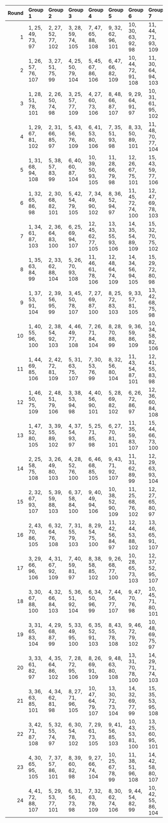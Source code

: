 |   Round | Group 1            | Group 2            | Group 3            | Group 4             | Group 5             | Group 6             | Group 7             | Group 8             | Group 9             | Group 10            | Group 11            | Group 12            | Group 13            | Group 14      | Group 15      | Group 16      | Group 17       | Group 18       | Group 19       | Group 20       | Group 21       | Group 22       | Group 23       | Group 24       |
|--------:|:-------------------|:-------------------|:-------------------|:--------------------|:--------------------|:--------------------|:--------------------|:--------------------|:--------------------|:--------------------|:--------------------|:--------------------|:--------------------|:--------------|:--------------|:--------------|:---------------|:---------------|:---------------|:---------------|:---------------|:---------------|:---------------|:---------------|
|       1 | 1, 25, 49, 73, 97  | 2, 27, 52, 77, 102 | 3, 28, 59, 74, 105 | 7, 47, 65, 88, 108  | 9, 32, 62, 96, 101  | 10, 30, 63, 92, 98  | 11, 44, 71, 93, 109 | 12, 42, 70, 89, 106 | 13, 48, 50, 86, 103 | 14, 46, 51, 82, 100 | 19, 37, 66, 94, 99  | 20, 39, 67, 90, 104 | 22, 40, 53, 85, 107 | 4, 26, 58, 78 | 5, 34, 60, 91 | 6, 36, 57, 95 | 8, 45, 68, 84  | 15, 33, 54, 76 | 16, 35, 55, 80 | 17, 29, 69, 83 | 18, 31, 72, 87 | 21, 38, 56, 81 | 23, 43, 61, 79 | 24, 41, 64, 75 |
|       2 | 1, 26, 57, 76, 107 | 3, 27, 51, 75, 99  | 4, 25, 50, 79, 104 | 5, 45, 67, 86, 106  | 6, 47, 66, 82, 109  | 10, 44, 72, 91, 108 | 11, 30, 64, 94, 103 | 12, 32, 61, 90, 100 | 15, 46, 52, 88, 101 | 16, 48, 49, 84, 98  | 17, 39, 68, 96, 97  | 18, 37, 65, 92, 102 | 24, 38, 55, 87, 105 | 2, 28, 60, 80 | 7, 36, 58, 89 | 8, 34, 59, 93 | 9, 42, 69, 95  | 13, 35, 56, 74 | 14, 33, 53, 78 | 19, 31, 71, 81 | 20, 29, 70, 85 | 21, 41, 63, 77 | 22, 43, 62, 73 | 23, 40, 54, 83 |
|       3 | 1, 28, 51, 78, 101 | 2, 26, 50, 74, 98  | 3, 25, 57, 77, 109 | 4, 27, 60, 73, 106  | 8, 48, 66, 87, 107  | 9, 29, 64, 91, 97   | 10, 31, 61, 95, 102 | 11, 41, 69, 90, 105 | 13, 45, 52, 81, 99  | 14, 47, 49, 85, 104 | 19, 40, 68, 89, 103 | 20, 38, 65, 93, 100 | 21, 39, 54, 86, 108 | 5, 35, 58, 96 | 6, 33, 59, 92 | 7, 46, 67, 83 | 12, 43, 72, 94 | 15, 36, 56, 79 | 16, 34, 53, 75 | 17, 32, 71, 88 | 18, 30, 70, 84 | 22, 37, 55, 82 | 23, 42, 63, 76 | 24, 44, 62, 80 |
|       4 | 1, 29, 67, 81, 102 | 2, 31, 66, 85, 97  | 5, 43, 56, 76, 109 | 6, 41, 53, 80, 106  | 7, 35, 51, 93, 98   | 8, 33, 50, 89, 101  | 11, 48, 70, 77, 104 | 12, 46, 71, 73, 99  | 16, 37, 62, 83, 108 | 17, 47, 60, 86, 100 | 18, 45, 57, 82, 103 | 19, 26, 64, 92, 105 | 23, 34, 68, 74, 107 | 3, 44, 58, 95 | 4, 42, 59, 91 | 9, 25, 55, 90 | 10, 27, 54, 94 | 13, 38, 69, 88 | 14, 40, 72, 84 | 15, 39, 63, 87 | 20, 28, 61, 96 | 21, 30, 49, 75 | 22, 32, 52, 79 | 24, 36, 65, 78 |
|       5 | 1, 31, 68, 94, 108 | 5, 38, 57, 83, 99  | 6, 40, 60, 87, 104 | 10, 39, 50, 93, 105 | 11, 28, 66, 79, 98  | 12, 26, 67, 75, 101 | 15, 43, 59, 77, 106 | 16, 41, 58, 73, 109 | 17, 33, 63, 74, 102 | 18, 35, 62, 78, 97  | 20, 30, 55, 81, 107 | 21, 46, 53, 96, 103 | 22, 48, 56, 92, 100 | 2, 29, 65, 90 | 3, 34, 72, 76 | 4, 36, 69, 80 | 7, 42, 52, 82  | 8, 44, 49, 86  | 9, 37, 51, 89  | 13, 27, 64, 84 | 14, 25, 61, 88 | 19, 32, 54, 85 | 23, 47, 71, 95 | 24, 45, 70, 91 |
|       6 | 1, 32, 65, 86, 98  | 2, 30, 68, 82, 101 | 5, 42, 54, 79, 105 | 7, 34, 49, 90, 102  | 8, 36, 52, 94, 97   | 11, 45, 72, 74, 100 | 12, 47, 69, 78, 103 | 15, 38, 61, 84, 107 | 17, 46, 58, 81, 104 | 18, 48, 59, 85, 99  | 19, 27, 62, 95, 109 | 20, 25, 63, 91, 106 | 24, 33, 67, 73, 108 | 3, 41, 60, 92 | 4, 43, 57, 96 | 6, 44, 55, 75 | 9, 28, 53, 93  | 10, 26, 56, 89 | 13, 39, 71, 83 | 14, 37, 70, 87 | 16, 40, 64, 88 | 21, 31, 51, 80 | 22, 29, 50, 76 | 23, 35, 66, 77 |
|       7 | 1, 34, 61, 87, 103 | 2, 36, 64, 83, 100 | 6, 25, 69, 94, 107 | 12, 45, 62, 77, 105 | 13, 33, 55, 93, 106 | 14, 35, 54, 89, 109 | 15, 32, 70, 75, 102 | 16, 30, 71, 79, 97  | 17, 42, 49, 92, 99  | 18, 44, 52, 96, 104 | 21, 37, 59, 78, 98  | 22, 39, 58, 74, 101 | 23, 28, 50, 81, 108 | 3, 46, 56, 86 | 4, 48, 53, 82 | 5, 27, 72, 90 | 7, 38, 68, 80  | 8, 40, 65, 76  | 9, 31, 60, 88  | 10, 29, 57, 84 | 11, 47, 63, 73 | 19, 43, 67, 91 | 20, 41, 66, 95 | 24, 26, 51, 85 |
|       8 | 1, 35, 63, 84, 99  | 2, 33, 62, 88, 104 | 5, 26, 70, 93, 108 | 11, 46, 61, 78, 106 | 12, 48, 64, 74, 109 | 14, 34, 56, 94, 105 | 15, 29, 72, 80, 98  | 16, 31, 69, 76, 101 | 17, 43, 51, 95, 103 | 18, 41, 50, 91, 100 | 21, 40, 57, 73, 102 | 22, 38, 60, 77, 97  | 24, 27, 49, 82, 107 | 3, 47, 54, 81 | 4, 45, 55, 85 | 6, 28, 71, 89 | 7, 39, 66, 75  | 8, 37, 67, 79  | 9, 30, 58, 83  | 10, 32, 59, 87 | 13, 36, 53, 90 | 19, 42, 65, 96 | 20, 44, 68, 92 | 23, 25, 52, 86 |
|       9 | 1, 37, 53, 91, 104 | 2, 39, 56, 95, 99  | 3, 45, 50, 78, 107 | 7, 27, 69, 87, 100  | 8, 25, 72, 83, 103  | 9, 33, 57, 81, 105  | 13, 42, 68, 75, 98  | 14, 44, 65, 79, 101 | 17, 40, 70, 80, 109 | 18, 38, 71, 76, 106 | 22, 30, 59, 90, 108 | 23, 41, 62, 84, 102 | 24, 43, 63, 88, 97  | 4, 47, 51, 74 | 5, 46, 64, 89 | 6, 48, 61, 93 | 10, 35, 60, 85 | 11, 36, 67, 82 | 12, 34, 66, 86 | 15, 31, 49, 96 | 16, 29, 52, 92 | 19, 28, 55, 77 | 20, 26, 54, 73 | 21, 32, 58, 94 |
|      10 | 1, 40, 55, 96, 100 | 2, 38, 54, 92, 103 | 4, 46, 49, 77, 108 | 7, 26, 71, 84, 104  | 8, 28, 70, 88, 99   | 9, 36, 59, 86, 109  | 10, 34, 58, 82, 106 | 13, 43, 66, 80, 102 | 14, 41, 67, 76, 97  | 17, 37, 72, 75, 105 | 21, 29, 60, 89, 107 | 23, 44, 64, 87, 98  | 24, 42, 61, 83, 101 | 3, 48, 52, 73 | 5, 47, 62, 94 | 6, 45, 63, 90 | 11, 33, 65, 85 | 12, 35, 68, 81 | 15, 30, 51, 91 | 16, 32, 50, 95 | 18, 39, 69, 79 | 19, 25, 53, 74 | 20, 27, 56, 78 | 22, 31, 57, 93 |
|      11 | 1, 44, 69, 85, 106 | 2, 42, 72, 81, 109 | 5, 31, 63, 75, 107 | 7, 30, 53, 76, 99   | 8, 32, 56, 80, 104  | 11, 43, 54, 87, 101 | 12, 41, 55, 83, 98  | 14, 45, 66, 92, 108 | 15, 27, 58, 93, 103 | 16, 25, 59, 89, 100 | 20, 35, 49, 88, 105 | 21, 34, 70, 95, 97  | 22, 36, 71, 91, 102 | 3, 37, 64, 90 | 4, 39, 61, 94 | 6, 29, 62, 79 | 9, 38, 50, 73  | 10, 40, 51, 77 | 13, 47, 67, 96 | 17, 48, 57, 78 | 18, 46, 60, 74 | 19, 33, 52, 84 | 23, 26, 65, 82 | 24, 28, 68, 86 |
|      12 | 1, 46, 50, 75, 109 | 2, 48, 51, 79, 106 | 3, 38, 53, 94, 98  | 4, 40, 56, 90, 101  | 5, 28, 69, 82, 102  | 6, 26, 72, 86, 97   | 12, 36, 60, 84, 108 | 15, 41, 68, 78, 104 | 16, 43, 65, 74, 99  | 19, 39, 70, 73, 107 | 21, 42, 62, 85, 100 | 22, 44, 63, 81, 103 | 23, 31, 58, 91, 105 | 7, 45, 64, 96 | 8, 47, 61, 92 | 9, 35, 67, 87 | 10, 33, 66, 83 | 11, 34, 57, 88 | 13, 32, 49, 89 | 14, 30, 52, 93 | 17, 27, 55, 76 | 18, 25, 54, 80 | 20, 37, 71, 77 | 24, 29, 59, 95 |
|      13 | 1, 47, 52, 80, 105 | 3, 39, 55, 89, 102 | 4, 37, 54, 93, 97  | 5, 25, 71, 85, 98   | 6, 27, 70, 81, 101  | 11, 35, 59, 83, 107 | 15, 44, 66, 73, 100 | 16, 42, 67, 77, 103 | 20, 40, 69, 74, 108 | 21, 43, 64, 82, 104 | 22, 41, 61, 86, 99  | 23, 30, 60, 96, 109 | 24, 32, 57, 92, 106 | 2, 45, 49, 76 | 7, 48, 62, 91 | 8, 46, 63, 95 | 9, 34, 65, 84  | 10, 36, 68, 88 | 12, 33, 58, 87 | 13, 29, 51, 94 | 14, 31, 50, 90 | 17, 26, 53, 79 | 18, 28, 56, 75 | 19, 38, 72, 78 |
|      14 | 2, 25, 58, 75, 108 | 3, 26, 49, 80, 103 | 4, 28, 52, 76, 100 | 6, 46, 68, 85, 105  | 9, 43, 71, 92, 107  | 11, 31, 62, 89, 99  | 12, 29, 63, 93, 104 | 15, 47, 50, 83, 97  | 16, 45, 51, 87, 102 | 17, 38, 66, 91, 101 | 18, 40, 67, 95, 98  | 23, 37, 56, 88, 106 | 24, 39, 53, 84, 109 | 1, 27, 59, 79 | 5, 48, 65, 81 | 7, 33, 60, 94 | 8, 35, 57, 90  | 10, 41, 70, 96 | 13, 34, 54, 77 | 14, 36, 55, 73 | 19, 30, 69, 86 | 20, 32, 72, 82 | 21, 44, 61, 74 | 22, 42, 64, 78 |
|      15 | 2, 32, 67, 93, 107 | 5, 39, 59, 88, 103 | 6, 37, 58, 84, 100 | 9, 40, 49, 94, 106  | 10, 38, 52, 90, 109 | 11, 25, 68, 76, 102 | 12, 27, 65, 80, 97  | 16, 44, 60, 78, 105 | 17, 36, 61, 77, 98  | 18, 34, 64, 73, 101 | 19, 29, 56, 82, 108 | 21, 47, 55, 91, 99  | 22, 45, 54, 95, 104 | 1, 30, 66, 89 | 3, 35, 70, 79 | 4, 33, 71, 75 | 7, 43, 50, 85  | 8, 41, 51, 81  | 13, 26, 62, 87 | 14, 28, 63, 83 | 15, 42, 57, 74 | 20, 31, 53, 86 | 23, 46, 69, 92 | 24, 48, 72, 96 |
|      16 | 2, 43, 70, 86, 105 | 6, 32, 64, 76, 108 | 7, 31, 55, 79, 103 | 8, 29, 54, 75, 100  | 11, 42, 56, 84, 97  | 12, 44, 53, 88, 102 | 13, 46, 65, 91, 107 | 15, 26, 60, 90, 99  | 16, 28, 57, 94, 104 | 19, 36, 50, 87, 106 | 20, 34, 51, 83, 109 | 21, 35, 72, 92, 101 | 22, 33, 69, 96, 98  | 1, 41, 71, 82 | 3, 40, 62, 93 | 4, 38, 63, 89 | 5, 30, 61, 80  | 9, 39, 52, 78  | 10, 37, 49, 74 | 14, 48, 68, 95 | 17, 45, 59, 73 | 18, 47, 58, 77 | 23, 27, 67, 85 | 24, 25, 66, 81 |
|      17 | 3, 29, 66, 96, 106 | 4, 31, 67, 92, 109 | 7, 40, 59, 81, 97  | 8, 38, 58, 85, 102  | 9, 26, 68, 77, 100  | 10, 28, 65, 73, 103 | 12, 37, 52, 95, 107 | 13, 41, 57, 79, 108 | 18, 32, 53, 83, 105 | 19, 35, 61, 76, 104 | 20, 33, 64, 80, 99  | 23, 48, 55, 94, 101 | 24, 46, 54, 90, 98  | 1, 36, 70, 74 | 2, 34, 71, 78 | 5, 44, 50, 84 | 6, 42, 51, 88  | 11, 39, 49, 91 | 14, 43, 60, 75 | 15, 25, 62, 82 | 16, 27, 63, 86 | 17, 30, 56, 87 | 21, 45, 69, 93 | 22, 47, 72, 89 |
|      18 | 3, 30, 67, 88, 100 | 4, 32, 66, 84, 103 | 5, 36, 51, 92, 104 | 6, 34, 50, 96, 99   | 7, 44, 56, 77, 107  | 9, 47, 70, 76, 98   | 10, 45, 71, 80, 101 | 13, 40, 63, 82, 105 | 18, 27, 61, 89, 108 | 19, 48, 60, 83, 102 | 20, 46, 57, 87, 97  | 21, 33, 68, 79, 109 | 22, 35, 65, 75, 106 | 1, 43, 58, 90 | 2, 41, 59, 94 | 8, 42, 53, 73 | 11, 26, 55, 95 | 12, 28, 54, 91 | 14, 38, 62, 86 | 15, 37, 69, 81 | 16, 39, 72, 85 | 17, 25, 64, 93 | 23, 29, 49, 78 | 24, 31, 52, 74 |
|      19 | 3, 31, 65, 83, 104 | 4, 29, 68, 87, 99  | 5, 33, 49, 95, 100 | 6, 35, 52, 91, 103  | 8, 43, 55, 78, 108  | 9, 46, 72, 79, 102  | 10, 48, 69, 75, 97  | 13, 37, 61, 85, 109 | 14, 39, 64, 81, 106 | 17, 28, 62, 90, 107 | 19, 45, 58, 88, 98  | 20, 47, 59, 84, 101 | 21, 36, 66, 76, 105 | 1, 42, 60, 93 | 2, 44, 57, 89 | 7, 41, 54, 74 | 11, 27, 53, 92 | 12, 25, 56, 96 | 15, 40, 71, 86 | 16, 38, 70, 82 | 18, 26, 63, 94 | 22, 34, 67, 80 | 23, 32, 51, 73 | 24, 30, 50, 77 |
|      20 | 3, 33, 61, 82, 97  | 4, 35, 64, 86, 102 | 7, 28, 72, 95, 106 | 8, 26, 69, 91, 109  | 9, 48, 63, 80, 108  | 13, 31, 70, 78, 100 | 14, 29, 71, 74, 103 | 16, 36, 54, 96, 107 | 19, 41, 49, 93, 101 | 20, 43, 52, 89, 98  | 22, 25, 51, 84, 105 | 23, 38, 59, 75, 104 | 24, 40, 58, 79, 99  | 1, 45, 56, 83 | 2, 47, 53, 87 | 5, 37, 68, 73 | 6, 39, 65, 77  | 10, 46, 62, 76 | 11, 32, 60, 81 | 12, 30, 57, 85 | 15, 34, 55, 92 | 17, 44, 67, 94 | 18, 42, 66, 90 | 21, 27, 50, 88 |
|      21 | 3, 36, 63, 85, 101 | 4, 34, 62, 81, 98  | 8, 27, 71, 96, 105 | 10, 47, 64, 79, 107 | 13, 30, 72, 73, 104 | 14, 32, 69, 77, 99  | 15, 35, 53, 95, 108 | 19, 44, 51, 90, 97  | 20, 42, 50, 94, 102 | 21, 26, 52, 83, 106 | 22, 28, 49, 87, 109 | 23, 39, 57, 80, 100 | 24, 37, 60, 76, 103 | 1, 48, 54, 88 | 2, 46, 55, 84 | 5, 40, 66, 78 | 6, 38, 67, 74  | 7, 25, 70, 92  | 9, 45, 61, 75  | 11, 29, 58, 86 | 12, 31, 59, 82 | 16, 33, 56, 91 | 17, 41, 65, 89 | 18, 43, 68, 93 |
|      22 | 3, 42, 71, 87, 108 | 5, 32, 55, 74, 97  | 6, 30, 54, 78, 102 | 7, 29, 61, 73, 105  | 9, 41, 56, 85, 103  | 10, 43, 53, 81, 100 | 13, 25, 60, 95, 101 | 14, 27, 57, 91, 98  | 15, 45, 65, 94, 109 | 16, 47, 68, 90, 106 | 18, 33, 51, 86, 107 | 23, 36, 72, 93, 99  | 24, 34, 69, 89, 104 | 1, 39, 62, 92 | 2, 37, 63, 96 | 4, 44, 70, 83 | 8, 31, 64, 77  | 11, 40, 52, 75 | 12, 38, 49, 79 | 17, 35, 50, 82 | 19, 46, 59, 80 | 20, 48, 58, 76 | 21, 28, 67, 84 | 22, 26, 66, 88 |
|      23 | 4, 30, 65, 95, 105 | 7, 37, 57, 86, 101 | 8, 39, 60, 82, 98  | 9, 27, 66, 74, 104  | 10, 25, 67, 78, 99  | 11, 38, 51, 96, 108 | 14, 42, 58, 80, 107 | 17, 31, 54, 84, 106 | 18, 29, 55, 88, 109 | 19, 34, 63, 79, 100 | 20, 36, 62, 75, 103 | 23, 45, 53, 89, 97  | 24, 47, 56, 93, 102 | 1, 33, 72, 77 | 2, 35, 69, 73 | 3, 32, 68, 91 | 5, 41, 52, 87  | 6, 43, 49, 83  | 12, 40, 50, 92 | 13, 44, 59, 76 | 15, 28, 64, 85 | 16, 26, 61, 81 | 21, 48, 71, 90 | 22, 46, 70, 94 |
|      24 | 4, 41, 72, 88, 107 | 5, 29, 53, 77, 101 | 6, 31, 56, 73, 98  | 7, 32, 63, 78, 109  | 8, 30, 62, 74, 106  | 9, 44, 54, 82, 99   | 10, 42, 55, 86, 104 | 13, 28, 58, 92, 97  | 14, 26, 59, 96, 102 | 15, 48, 67, 89, 105 | 17, 34, 52, 85, 108 | 23, 33, 70, 90, 103 | 24, 35, 71, 94, 100 | 1, 38, 64, 95 | 2, 40, 61, 91 | 3, 43, 69, 84 | 11, 37, 50, 80 | 12, 39, 51, 76 | 16, 46, 66, 93 | 18, 36, 49, 81 | 19, 47, 57, 75 | 20, 45, 60, 79 | 21, 25, 65, 87 | 22, 27, 68, 83 |